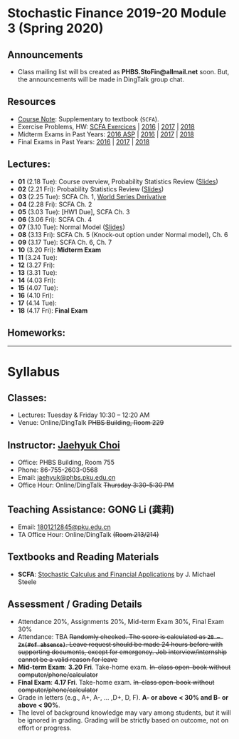 # Stochastic Finance 2019-20 Module 3 (Spring 2020)

## Announcements
* Class mailing list will bs created as __PHBS.StoFin@allmail.net__ soon. But, the announcements will be made in DingTalk group chat.
<!--
* Before final exam, I will have an extended office hour on 4.18, __8-11 PM__
* Before midterm exam, I will have an extended office hour on 3.21, __2-6 PM__
-->

## Resources
* [Course Note](files/SCFA_Notes.pdf): Supplementary to textbook (`SCFA`).
* Exercise Problems, HW: [SCFA Exercices](files/SCFA_Exercise_Solution.pdf) | [2016](files/SF2016_HW_Solution.pdf) | [2017](files/SF2017_HW_Solution.pdf) | [2018](files/SF2018_HW_Solution.pdf)
* Midterm Exams in Past Years: [2016 ASP](files/ASP2016_Midterm.pdf) | [2016](files/SF2016_Midterm.pdf) | [2017](files/SF2017_Midterm.pdf) | [2018](files/SF2018_Midterm.pdf)
* Final Exams in Past Years: [2016](files/SF2016_Final.pdf) | [2017](files/SF2017_Final.pdf) |
[2018](files/SF2018_Final.pdf)

## Lectures: 
* __01__ (2.18 Tue): Course overview, Probability Statistics Review ([Slides](files/Prob_Stat_Review.pdf))
* __02__ (2.21 Fri): Probability Statistics Review ([Slides](files/Prob_Stat_Review.pdf))
* __03__ (2.25 Tue): SCFA Ch. 1, [World Series Derivative](files/World_Series.pdf)
* __04__ (2.28 Fri): SCFA Ch. 2
* __05__ (3.03 Tue): [HW1 Due], SCFA Ch. 3
* __06__ (3.06 Fri): SCFA Ch. 4
* __07__ (3.10 Tue): Normal Model ([Slides](files/Normal_Model.pdf))
* __08__ (3.13 Fri): SCFA Ch. 5 (Knock-out option under Normal model), Ch. 6
* __09__ (3.17 Tue): SCFA Ch. 6, Ch. 7
* __10__ (3.20 Fri): __Midterm Exam__
* __11__ (3.24 Tue):
* __12__ (3.27 Fri):
* __13__ (3.31 Tue):
* __14__ (4.03 Fri):
* __15__ (4.07 Tue):
* __16__ (4.10 Fri):
* __17__ (4.14 Tue):
* __18__ (4.17 Fri): __Final Exam__
<!--
* __01__ (2.19 Tue): Course overview ([Syllabus](files/syllabus.pdf)), Probability Statistics Review ([Slides](files/Prob_Stat_Review.pdf))
* __02__ (2.22 Fri): Probability Statistics Review ([Slides](files/Prob_Stat_Review.pdf)), [World Series Derivative](files/World_Series.pdf)
* __03__ (2.26 Tue): SCFA Ch. 1
* __04__ (3.01 Fri): SCFA Ch. 2
* __05__ (3.05 Tue): [HW1 Due], SCFA Ch. 3
* __06__ (3.08 Fri): SCFA Ch. 4
* __07__ (3.12 Tue): Normal Model ([Slides](files/Normal_Model.pdf))
* __08__ (3.15 Fri): SCFA Ch. 5 (Knock-out option under Normal model), Ch. 6
* __09__ (3.19 Tue): [HW2 Due], SCFA Ch. 6, Ch. 7
* __10__ (3.22 Fri): SCFA Ch. 7, Past midterm problem review
* __11__ (3.26 Tue): __MIDTERM EXAM__ ([Solution](files/SF2018_Midterm.pdf))
* __12__ (3.29 Fri): SCFA Ch. 8
* __13__ (4.02 Tue): SCFA Ch. 9,
* __14__ (4.03 Wed): __RESCHEDULE__ Ch. 10 (Black-Scholes)
* __15__ (4.09 Tue): Midterm exam review. SCFA Ch. 12 (Martingale representation theorem)
* __16__ (4.12 Fri): SCFA Ch. 13 (Girsanov Theorem)
* __17__ (4.16 Tue): SCFA Ch. 14 (Equivalent Martingale Measure)
* __18__ (4.19 Fri): [HW 3 Due] __FINAL EXAM__ ([Solution](files/SF2018_Final.pdf))
-->

## Homeworks: 
<!--
### __Set 1__: __SCFA__ Exercise Problem 1.1 and 1.3 [Due by 3.05 Tues. Submit in class]: [Solution](files/SF2018_HW_Solution.pdf)
### __Set 2__: [HW 2](files/SF2018_HW_Solution.pdf) [Due by 3.16 Tues. Submit in class]
### __Set 3__: __SCFA__ Exercise 6.1, 6.2. [2017 Final Exam](files/SF2017_Final.pdf) Problem 4 (Interest rate and bond price SDE) and one more question: [Solution](files/SF2018_HW_Solution.pdf)
-->

***
# Syllabus

## Classes:
* Lectures: Tuesday & Friday 10:30 – 12:20 AM
* Venue: Online/DingTalk ~~PHBS Building, Room 229~~

## Instructor: [Jaehyuk Choi](http://www.jaehyukchoi.net/phbs_en)
* Office: PHBS Building, Room 755
* Phone: 86-755-2603-0568
* Email: jaehyuk@phbs.pku.edu.cn
* Office Hour: Online/DingTalk ~~Thursday 3:30-5:30 PM~~

## Teaching Assistance: GONG Li (龚莉)
* Email: 1801212845@pku.edu.cn
* TA Office Hour: Online/DingTalk ~~(Room 213/214)~~

## Textbooks and Reading Materials
* __SCFA__: [Stochastic Calculus and Financial Applications](http://www-stat.wharton.upenn.edu/~steele/StochasticCalculus.html) by J. Michael Steele

## Assessment / Grading Details
* Attendance 20%, Assignments 20%, Mid-term Exam 30%, Final Exam 30%
* Attendance: TBA ~~Randomly checked. The score is calculated as __`20 – 2x(#of absence)`__. Leave request should be made 24 hours before with supporting documents, except for emergency. Job interview/internship cannot be a valid reason for leave~~
* __Mid-term Exam__: __3.20 Fri__. Take-home exam. ~~In-class open-book without computer/phone/calculator~~
* __Final Exam__: __4.17 Fri__. Take-home exam. ~~In-class open-book without computer/phone/calculator~~
* Grade in letters (e.g., A+, A-, ... ,D+, D, F). __A- or above < 30% and B- or above < 90%__.
* The level of background knowledge may vary among students, but it will be ignored in grading. Grading will be strictly based on outcome, not on effort or progress.
